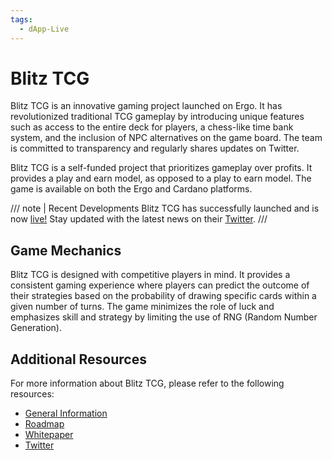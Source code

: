 ```yaml
---
tags:
  - dApp-Live
---
```


# Blitz TCG

Blitz TCG is an innovative gaming project launched on Ergo. It has revolutionized traditional TCG gameplay by introducing unique features such as access to the entire deck for players, a chess-like time bank system, and the inclusion of NPC alternatives on the game board. The team is committed to transparency and regularly shares updates on Twitter.

Blitz TCG is a self-funded project that prioritizes gameplay over profits. It provides a play and earn model, as opposed to a play to earn model. The game is available on both the Ergo and Cardano platforms.

/// note | Recent Developments
Blitz TCG has successfully launched and is now [live!](https://blitztcg.com/home) Stay updated with the latest news on their [Twitter](https://twitter.com/Blitz_TCG).
///

## Game Mechanics

Blitz TCG is designed with competitive players in mind. It provides a consistent gaming experience where players can predict the outcome of their strategies based on the probability of drawing specific cards within a given number of turns. The game minimizes the role of luck and emphasizes skill and strategy by limiting the use of RNG (Random Number Generation).

## Additional Resources

For more information about Blitz TCG, please refer to the following resources:

- [General Information](http://linktr.ee/blitztcg) 
- [Roadmap](https://www.blitz-tcg.com/roadmap)
- [Whitepaper](https://www.blitz-tcg.com/_files/ugd/1938de_84e5fc9f92a54e0a99f19649dd946871.pdf)
- [Twitter](https://twitter.com/Blitz_TCG)
